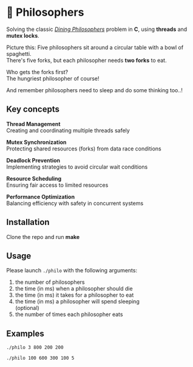 # 🍝 **Philosophers**

Solving the classic [*Dining Philosophers*](https://en.wikipedia.org/wiki/Dining_philosophers_problem) problem in **C**, using **threads** and **mutex locks**.

Picture this:
Five philosophers sit around a circular table with a bowl of spaghetti.  
There's five forks, but each philosopher needs **two forks** to eat.

Who gets the forks first?  
The hungriest philosopher of course!  

And remember philosophers need to sleep and do some thinking too..!

## Key concepts

**Thread Management**  
  Creating and coordinating multiple threads safely  
  
**Mutex Synchronization**  
  Protecting shared resources (forks) from data race conditions  
  
**Deadlock Prevention**  
  Implementing strategies to avoid circular wait conditions  
  
**Resource Scheduling**  
  Ensuring fair access to limited resources  
  
**Performance Optimization**  
  Balancing efficiency with safety in concurrent systems  

## Installation

Clone the repo and run **make**

## Usage

Please launch `./philo` with the following arguments:
  1. the number of philosophers
  2. the time (in ms) when a philosopher should die
  3. the time (in ms) it takes for a philosopher to eat
  4. the time (in ms) a philosopher will spend sleeping  
  (optional)  
  5. the number of times each philosopher eats

## Examples

`./philo 3 800 200 200`

`./philo 100 600 300 100 5`
